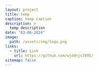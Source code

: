 ```yaml
---
layout: project
title: temp
caption: temp caption
description: >
  temp description
date: "03-06-2024"
image:
  path: /assets/img/logo.png
links:
  - title: Link
    url: https://github.com/wjddnjs7895/
sitemap: false
---
```

